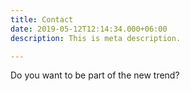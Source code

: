 ```yaml
---
title: Contact
date: 2019-05-12T12:14:34.000+06:00
description: This is meta description.

---
```

Do you want to be part of the new trend?